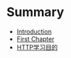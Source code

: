 # Summary

* [Introduction](README.md)
* [First Chapter](chapter1.md)
* [HTTP学习目的](httpxue-xi-mu-de.md)

